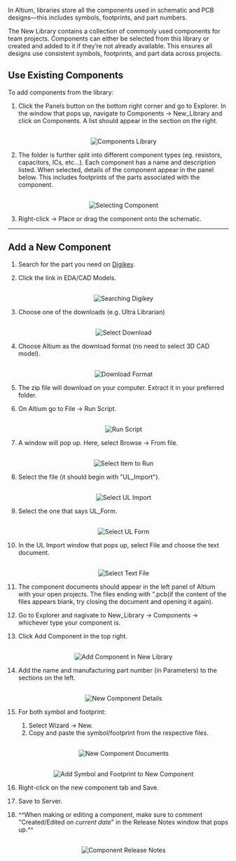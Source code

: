 
In Altium, libraries store all the components used in schematic and PCB designs—this includes symbols, footprints, and part numbers.

The New Library contains a collection of commonly used components for team projects. Components can either be selected from this library or created and added to it if they’re not already available. This ensures all designs use consistent symbols, footprints, and part data across projects.

## Use Existing Components

To add components from the library:

1. Click the Panels button on the bottom right corner and go to Explorer. In the window that pops up, navigate to Components -> New_Library and click on Components. A list should appear in the section on the right.

    <div style="text-align: center; margin-top: 30px;">
        <img src="/../../Hardware/Altium/Images/components-library.png" alt="Components Library"  style="max-width: 100%; height: auto;"/>
    </div>

2. The folder is further split into different component types (eg. resistors, capacitors, ICs, etc...). Each component has a name and description listed. When selected, details of the component appear in the panel below. This includes footprints of the parts associated with the component.

    <div style="text-align: center; margin-top: 30px;">
        <img src="/../../Hardware/Altium/Images/selecting-component.png" alt="Selecting Component"  style="max-width: 100%; height: auto;"/>
    </div>

3. Right-click -> Place or drag the component onto the schematic.

----

## Add a New Component

1. Search for the part you need on [Digikey](https://www.digikey.com/).

2. Click the link in EDA/CAD Models.

    <div style="text-align: center; margin-top: 30px;">
      <img src="/../../Hardware/Altium/Images/digikey-search.png" alt="Searching Digikey"  style="max-width: 85%; height: auto;"/>
    </div>

3. Choose one of the downloads (e.g. Ultra Librarian)

    <div style="text-align: center; margin-top: 30px;">
        <img src="/../../Hardware/Altium/Images/select-download.png" alt="Select Download"  style="max-width: 85%; height: auto;"/>
    </div>

4. Choose Altium as the download format (no need to select 3D CAD model).

    <div style="text-align: center; margin-top: 30px;">
        <img src="/../../Hardware/Altium/Images/download-format.png" alt="Download Format"  style="max-width: 50%; height: auto;"/>
    </div>

5. The zip file will download on your computer. Extract it in your preferred folder.
6. On Altium go to File -> Run Script.

    <div style="text-align: center; margin-top: 30px;">
        <img src="/../../Hardware/Altium/Images/run-script.png" alt="Run Script"  style="max-width: 25%; height: auto;"/>
    </div>

7. A window will pop up. Here, select Browse -> From file.

    <div style="text-align: center; margin-top: 30px;">
        <img src="/../../Hardware/Altium/Images/select-item-to-run.png" alt="Select Item to Run"  style="max-width: 55%; height: auto;"/>
    </div>

8. Select the file (it should begin with "UL_Import").

    <div style="text-align: center; margin-top: 30px;">
        <img src="/../../Hardware/Altium/Images/select-ul-import.png" alt="Select UL Import"  style="max-width: 70%; height: auto;"/>
    </div>

9. Select the one that says UL_Form.

    <div style="text-align: center; margin-top: 30px;">
        <img src="/../../Hardware/Altium/Images/select-ul-form.png" alt="Select UL Form"  style="max-width: 50%; height: auto;"/>
    </div>

10. In the UL Import window that pops up, select File and choose the text document.

    <div style="text-align: center; margin-top: 30px;">
        <img src="/../../Hardware/Altium/Images/select-text-file.png" alt="Select Text File"  style="max-width: 70%; height: auto;"/>
    </div>

11. The component documents should appear in the left panel of Altium with your open projects. The files ending with ".pcb(if the content of the files appears blank, try closing the document and opening it again).
12. Go to Explorer and nagivate to New_Library -> Components -> whichever type your component is.
13. Click Add Component in the top right.

    <div style="text-align: center; margin-top: 30px;">
        <img src="/../../Hardware/Altium/Images/add-component-new-library.png" alt="Add Component in New Library"  style="max-width: 70%; height: auto;"/>
    </div>

14. Add the name and manufacturing part number (in Parameters) to the sections on the left.

    <div style="text-align: center; margin-top: 30px;">
        <img src="/../../Hardware/Altium/Images/new-component-details.png" alt="New Component Details"  style="max-width: 70%; height: auto;"/>
    </div>

15. For both symbol and footprint:
    1. Select Wizard -> New.
    2. Copy and paste the symbol/footprint from the respective files.

    <div style="text-align: center; margin-top: 30px;">
        <img src="/../../Hardware/Altium/Images/new-component-documents.png" alt="New Component Documents"  style="max-width: 70%; height: auto;"/>
    </div>

    <div style="text-align: center; margin-top: 30px;">
        <img src="/../../Hardware/Altium/Images/add-docs-to-new-component.png" alt="Add Symbol and Footprint to New Component"  style="max-width: 70%; height: auto;"/>
    </div>

16. Right-click on the new component tab and Save.
17. Save to Server.
18. ^^When making or editing a component, make sure to comment "Created/Edited on *current date*" in the Release Notes window that pops up.^^

    <div style="text-align: center; margin-top: 30px;">
        <img src="/../../Hardware/Altium/Images/component-release-notes.png" alt="Component Release Notes"  style="max-width: 60%; height: auto;"/>
    </div>
